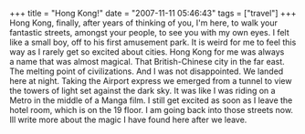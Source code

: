 +++
title = "Hong Kong!"
date = "2007-11-11 05:46:43"
tags = ["travel"]
+++
Hong Kong, finally, after years of thinking of you, I'm here, to walk your
fantastic streets, amongst your people, to see you with my own eyes. I felt
like a small boy, off to his first amusement park. It is weird for me to feel
this way as I rarely get so excited about cities. Hong Kong for me was always
a name that was almost magical. That British-Chinese city in the far east. The
melting point of civilizations. And I was not disappointed. We landed here at
night. Taking the Airport express we emerged from a tunnel to view the towers
of light set against the dark sky. It was like I was riding on a Metro in the
middle of a Manga film. I still get excited as soon as I leave the hotel room,
which is on the 19 floor. I am going back into those streets now. Ill write
more about the magic I have found here after we leave.

